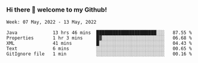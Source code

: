 ### Hi there 👋 welcome to my Github! 

<!--START_SECTION:waka-->
```text
Week: 07 May, 2022 - 13 May, 2022

Java             13 hrs 46 mins  ██████████████████████░░░   87.55 % 
Properties       1 hr 3 mins     █▓░░░░░░░░░░░░░░░░░░░░░░░   06.68 % 
XML              41 mins         █░░░░░░░░░░░░░░░░░░░░░░░░   04.43 % 
Text             6 mins          ░░░░░░░░░░░░░░░░░░░░░░░░░   00.65 % 
GitIgnore file   1 min           ░░░░░░░░░░░░░░░░░░░░░░░░░   00.16 % 
```
<!--END_SECTION:waka-->
